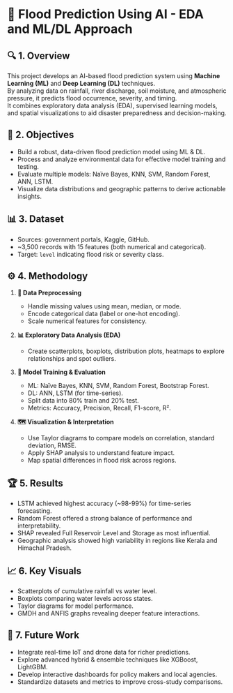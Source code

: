 # 🌊 Flood Prediction Using AI - EDA and ML/DL Approach

## 🔍 1. Overview
This project develops an AI-based flood prediction system using **Machine Learning (ML)** and **Deep Learning (DL)** techniques.  
By analyzing data on rainfall, river discharge, soil moisture, and atmospheric pressure, it predicts flood occurrence, severity, and timing.  
It combines exploratory data analysis (EDA), supervised learning models, and spatial visualizations to aid disaster preparedness and decision-making.

## 🎯 2. Objectives
- Build a robust, data-driven flood prediction model using ML & DL.
- Process and analyze environmental data for effective model training and testing.
- Evaluate multiple models: Naïve Bayes, KNN, SVM, Random Forest, ANN, LSTM.
- Visualize data distributions and geographic patterns to derive actionable insights.

## 📊 3. Dataset
- Sources: government portals, Kaggle, GitHub.
- ~3,500 records with 15 features (both numerical and categorical).
- Target: `level` indicating flood risk or severity class.

## ⚙️ 4. Methodology
1. **🧹 Data Preprocessing**
   - Handle missing values using mean, median, or mode.
   - Encode categorical data (label or one-hot encoding).
   - Scale numerical features for consistency.

2. **📊 Exploratory Data Analysis (EDA)**
   - Create scatterplots, boxplots, distribution plots, heatmaps to explore relationships and spot outliers.

3. **🤖 Model Training & Evaluation**
   - ML: Naïve Bayes, KNN, SVM, Random Forest, Bootstrap Forest.
   - DL: ANN, LSTM (for time-series).
   - Split data into 80% train and 20% test.
   - Metrics: Accuracy, Precision, Recall, F1-score, R².

4. **🗺️ Visualization & Interpretation**
   - Use Taylor diagrams to compare models on correlation, standard deviation, RMSE.
   - Apply SHAP analysis to understand feature impact.
   - Map spatial differences in flood risk across regions.

## 🏆 5. Results
- LSTM achieved highest accuracy (~98-99%) for time-series forecasting.
- Random Forest offered a strong balance of performance and interpretability.
- SHAP revealed Full Reservoir Level and Storage as most influential.
- Geographic analysis showed high variability in regions like Kerala and Himachal Pradesh.

## 📈 6. Key Visuals
- Scatterplots of cumulative rainfall vs water level.
- Boxplots comparing water levels across states.
- Taylor diagrams for model performance.
- GMDH and ANFIS graphs revealing deeper feature interactions.

## 🚀 7. Future Work
- Integrate real-time IoT and drone data for richer predictions.
- Explore advanced hybrid & ensemble techniques like XGBoost, LightGBM.
- Develop interactive dashboards for policy makers and local agencies.
- Standardize datasets and metrics to improve cross-study comparisons.
